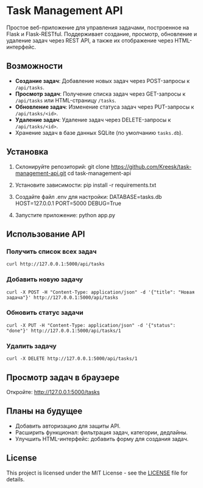 # Task Management API

Простое веб-приложение для управления задачами, построенное на Flask и Flask-RESTful. Поддерживает создание, просмотр, обновление и удаление задач через REST API, а также их отображение через HTML-интерфейс.

## Возможности
- **Создание задач**: Добавление новых задач через POST-запросы к `/api/tasks`.
- **Просмотр задач**: Получение списка задач через GET-запросы к `/api/tasks` или HTML-страницу `/tasks`.
- **Обновление задач**: Изменение статуса задач через PUT-запросы к `/api/tasks/<id>`.
- **Удаление задач**: Удаление задач через DELETE-запросы к `/api/tasks/<id>`.
- Хранение задач в базе данных SQLite (по умолчанию `tasks.db`).

## Установка

1. Склонируйте репозиторий:
    git clone https://github.com/Kreesk/task-management-api.git
    cd task-management-api

2. Установите зависимости:
    pip install -r requirements.txt

3. Создайте файл .env для настройки:
    DATABASE=tasks.db
    HOST=127.0.0.1
    PORT=5000
    DEBUG=True

4. Запустите приложение:
    python app.py

## Использование API
### Получить список всех задач
    curl http://127.0.0.1:5000/api/tasks

### Добавить новую задачу
    curl -X POST -H "Content-Type: application/json" -d '{"title": "Новая задача"}' http://127.0.0.1:5000/api/tasks

### Обновить статус задачи
    curl -X PUT -H "Content-Type: application/json" -d '{"status": "done"}' http://127.0.0.1:5000/api/tasks/1

### Удалить задачу
    curl -X DELETE http://127.0.0.1:5000/api/tasks/1

## Просмотр задач в браузере
Откройте: http://127.0.0.1:5000/tasks

## Планы на будущее
- Добавить авторизацию для защиты API.
- Расширить функционал: фильтрация задач, категории, дедлайны.
- Улучшить HTML-интерфейс: добавить форму для создания задач.

## License
This project is licensed under the MIT License - see the [LICENSE](LICENSE) file for details.